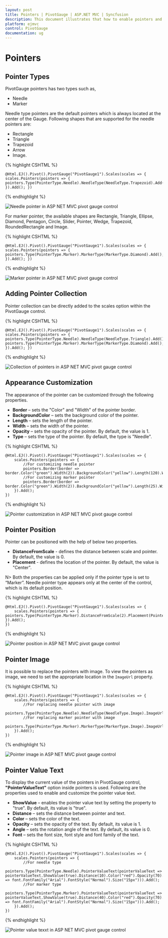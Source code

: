 ```yaml
---
layout: post
title: Pointers | PivotGauge | ASP.NET MVC | Syncfusion
description: This document illustrates that how to enable pointers and its customization in ASP.NET MVC PivotGauge control
platform: ejmvc
control: PivotGauge
documentation: ug
---
```


# Pointers

## Pointer Types

PivotGauge pointers has two types such as,

* Needle
* Marker

Needle type pointers are the default pointers which is always located at the center of the Gauge. Following shapes that are supported for the needle pointers are:

* Rectangle
* Triangle
* Trapezoid
* Arrow
* Image.

{% highlight CSHTML %}

    @Html.EJ().Pivot().PivotGauge("PivotGauge1").Scales(scales => { scales.Pointers(pointers => { pointers.Type(PointerType.Needle).NeedleType(NeedleType.Trapezoid).Add(); }).Add(); })

{% endhighlight  %}

![Needle pointer in ASP NET MVC pivot gauge control](Pointers_images/NeedlePointer.png) 

For marker pointer, the available shapes are Rectangle, Triangle, Ellipse, Diamond, Pentagon, Circle, Slider, Pointer, Wedge, Trapezoid, RoundedRectangle and Image.

{% highlight CSHTML %}

    @Html.EJ().Pivot().PivotGauge("PivotGauge1").Scales(scales => { scales.Pointers(pointers => { pointers.Type(PointerType.Marker).MarkerType(MarkerType.Diamond).Add(); }).Add(); })

{% endhighlight  %}

![Marker pointer in ASP NET MVC pivot gauge control](Pointers_images/MarkerPointer.png) 

## Adding Pointer Collection

Pointer collection can be directly added to the scales option within the PivotGauge control. 

{% highlight CSHTML %}

    @Html.EJ().Pivot().PivotGauge("PivotGauge1").Scales(scales => { scales.Pointers(pointers => { pointers.Type(PointerType.Needle).NeedleType(NeedleType.Triangle).Add(); pointers.Type(PointerType.Marker).MarkerType(MarkerType.Diamond).Add(); }).Add(); })

{% endhighlight %}

![Collection of pointers in ASP NET MVC pivot gauge control](Pointers_images/PointerCollection.png) 

## Appearance Customization

The appearance of the pointer can be customized through the following properties.

* **Border** – sets the "Color" and "Width" of the pointer border.
* **BackgroundColor** – sets the background color of the pointer.
* **Length** – sets the length of the pointer.
* **Width** – sets the width of the pointer.
* **Opacity** – sets the opacity of the pointer.  By default, the value is 1.
* **Type** – sets the type of the pointer.  By default, the type is "Needle".

{% highlight CSHTML %}

    @Html.EJ().Pivot().PivotGauge("PivotGauge1").Scales(scales => {
        scales.Pointers(pointers => { 
            //For customizing needle pointer
            pointers.Border(border => border.Color("green").Width(2)).BackgroundColor("yellow").Length(120).Width(7).Opacity(0.6).Type(PointerType.Needle).NeedleType(NeedleType.Triangle).Add();
            //For customizing marker pointer 
            pointers.Border(border => border.Color("green").Width(2)).BackgroundColor("yellow").Length(25).Width(15).Opacity(0.8).Type(PointerType.Marker).MarkerType(MarkerType.Diamond).Add();
        }).Add();
    })

{% endhighlight %}

![Pointer customization in ASP NET MVC pivot gauge control](Pointers_images/AppearanceCustomization.png) 

## Pointer Position

Pointer can be positioned with the help of below two properties.

* **DistanceFromScale** -  defines the distance between scale and pointer. By default, the value is 0.
* **Placement** -  defines the location of the pointer. By default, the value is "Center".

N> Both the properties can be applied only if the pointer type is set to “Marker”. Needle pointer type appears only at the center of the control, which is its default position.

{% highlight CSHTML %}

    @Html.EJ().Pivot().PivotGauge("PivotGauge1").Scales(scales => {
        scales.Pointers(pointers => { pointers.Type(PointerType.Marker).DistanceFromScale(2).Placement(PointerPlacement.Far).Add(); }).Add();
    })

{% endhighlight  %}

![Pointer position in ASP NET MVC pivot gauge control](Pointers_images/PointerPosition.png) 

## Pointer Image

It is possible to replace the pointers with image. To view the pointers as image, we need to set the appropriate location in the `ImageUrl` property.

{% highlight CSHTML %}

    @Html.EJ().Pivot().PivotGauge("PivotGauge1").Scales(scales => {
        scales.Pointers(pointers => {
            //For replacing needle pointer with image        
            pointers.Type(PointerType.Needle).NeedleType(NeedleType.Image).ImageUrl("../image.png").Add();
            //For replacing marker pointer with image        
            pointers.Type(PointerType.Marker).MarkerType(MarkerType.Image).ImageUrl("../image.png").Add();
        }).Add();
    })

{% endhighlight  %}

![Pointer image in ASP NET MVC pivot gauge control](Pointers_images/MarkerPointerWithImage.png)

## Pointer Value Text

To display the current value of the pointers in PivotGauge control, **"PointerValueText"** option inside pointers is used.  Following are the properties used to enable and customize the pointer value text.
 
* **ShowValue** – enables the pointer value text by setting the property to "true". By default, its value is "true".
* **Distance** – sets the distance between pointer and text.
* **Color** – sets the color of the text.
* **Opacity** – sets the opacity of the text. By default, its value is 1.
* **Angle** – sets the rotation angle of the text. By default, its value is 0.
* **Font** – sets the font size, font style and font family of the text.

{% highlight CSHTML %}

    @Html.EJ().Pivot().PivotGauge("PivotGauge1").Scales(scales => {
        scales.Pointers(pointers => {
            //For needle type
            pointers.Type(PointerType.Needle).PointerValueText(pointerValueText => pointerValueText.ShowValue(true).Distance(10).Color("red").Opacity(70).Angle(20).Font(font => font.FontFamily("Arial").FontStyle("Normal").Size("15px"))).Add();
            //For marker type
            pointers.Type(PointerType.Marker).PointerValueText(pointerValueText => pointerValueText.ShowValue(true).Distance(40).Color("red").Opacity(70).Angle(-40).Font(font => font.FontFamily("Arial").FontStyle("Normal").Size("15px"))).Add(); 
        }).Add();
    })

{% endhighlight  %}

![Pointer value texxt in ASP NET MVC pivot gauge control](Pointers_images/PointerValueText.png) 
